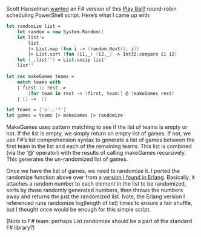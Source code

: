 Scott Hanselman
[wanted](http://www.hanselman.com/blog/2008WindowScriptingGamesAdvancedPowerShellEvent7.aspx)
an F\# version of this [Play
Ball!](http://www.microsoft.com/technet/scriptcenter/funzone/games/games08/aevent7.mspx)
round-robin scheduling PowerShell script. Here’s what I came up with:

``` fsharp
let randomize list =
    let random = new System.Random()
    let list'=  
        list  
        |> List.map (fun i -> (random.Next(), i))
        |> List.sort (fun (i1,_) (i2,_) -> Int32.compare i1 i2)  
    let (_,list'') = List.unzip list'
    list''

let rec makeGames teams =
    match teams with
    | first :: rest ->
        [for team in rest -> (first, team)] @ (makeGames rest)
    | [] ->  []

let teams = ['a'..'f']
let games = teams |> makeGames |> randomize
```

MakeGames uses pattern matching to see if the list of teams is empty or
not. If the list is empty, we simply return an empty list of games. If
not, we use F\#’s list comprehension syntax to generate a list of games
between the first team in the list and each of the remaining teams. This
list is combined (via the ‘@’ operator) with the results of calling
makeGames recursively. This generates the un-randomized list of games.

Once we have the list of games, we need to randomize it. I ported the
randomize function above over from a [version I found in
Erlang](http://wiki.trapexit.erlang-consulting.com/RandomShuffle).
Basically, it attaches a random number to each element in the list to be
randomized, sorts by those randomly generated numbers, then throws the
numbers away and returns the just the randomized list. Note, the Erlang
version I referenced runs randomize log(length of list) times to ensure
a fair shuffle, but I thought once would be enough for this simple
script.

(Note to F\# team: perhaps List.randomize should be a part of the
standard F\# library?)

